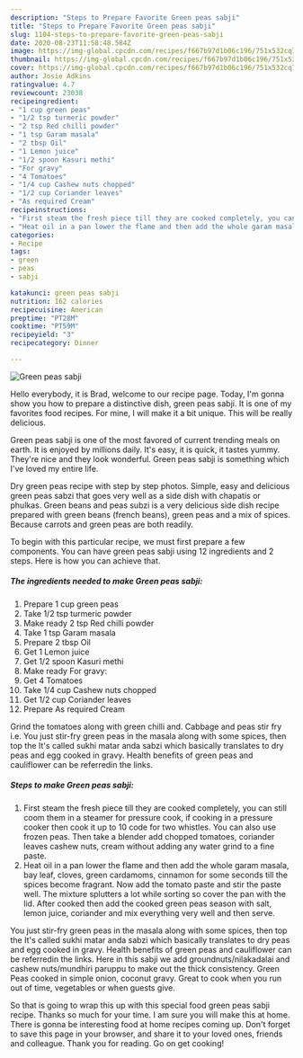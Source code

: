 ```yaml
---
description: "Steps to Prepare Favorite Green peas sabji"
title: "Steps to Prepare Favorite Green peas sabji"
slug: 1104-steps-to-prepare-favorite-green-peas-sabji
date: 2020-08-23T11:58:48.584Z
image: https://img-global.cpcdn.com/recipes/f667b97d1b06c196/751x532cq70/green-peas-sabji-recipe-main-photo.jpg
thumbnail: https://img-global.cpcdn.com/recipes/f667b97d1b06c196/751x532cq70/green-peas-sabji-recipe-main-photo.jpg
cover: https://img-global.cpcdn.com/recipes/f667b97d1b06c196/751x532cq70/green-peas-sabji-recipe-main-photo.jpg
author: Josie Adkins
ratingvalue: 4.7
reviewcount: 23038
recipeingredient:
- "1 cup green peas"
- "1/2 tsp turmeric powder"
- "2 tsp Red chilli powder"
- "1 tsp Garam masala"
- "2 tbsp Oil"
- "1 Lemon juice"
- "1/2 spoon Kasuri methi"
- "For gravy"
- "4 Tomatoes"
- "1/4 cup Cashew nuts chopped"
- "1/2 cup Coriander leaves"
- "As required Cream"
recipeinstructions:
- "First steam the fresh piece till they are cooked completely, you can still coom them in a steamer for pressure cook, if cooking in a pressure cooker then cook it up to 10 code for two whistles. You can also use frozen peas. Then take a blender add chopped tomatoes, coriander leaves cashew nuts, cream without adding any water grind to a fine paste."
- "Heat oil in a pan lower the flame and then add the whole garam masala, bay leaf, cloves, green cardamoms, cinnamon for some seconds till the spices become fragrant. Now add the tomato paste and stir the paste well. The mixture splutters a lot while sorting so cover the pan with the lid. After cooked then add the cooked green peas season with salt, lemon juice, coriander and mix everything very well and then serve."
categories:
- Recipe
tags:
- green
- peas
- sabji

katakunci: green peas sabji 
nutrition: 162 calories
recipecuisine: American
preptime: "PT28M"
cooktime: "PT59M"
recipeyield: "3"
recipecategory: Dinner

---
```



![Green peas sabji](https://img-global.cpcdn.com/recipes/f667b97d1b06c196/751x532cq70/green-peas-sabji-recipe-main-photo.jpg)

Hello everybody, it is Brad, welcome to our recipe page. Today, I'm gonna show you how to prepare a distinctive dish, green peas sabji. It is one of my favorites food recipes. For mine, I will make it a bit unique. This will be really delicious.

Green peas sabji is one of the most favored of current trending meals on earth. It is enjoyed by millions daily. It's easy, it is quick, it tastes yummy. They're nice and they look wonderful. Green peas sabji is something which I've loved my entire life.

Dry green peas recipe with step by step photos. Simple, easy and delicious green peas sabzi that goes very well as a side dish with chapatis or phulkas. Green beans and peas subzi is a very delicious side dish recipe prepared with green beans (french beans), green peas and a mix of spices. Because carrots and green peas are both readily.


To begin with this particular recipe, we must first prepare a few components. You can have green peas sabji using 12 ingredients and 2 steps. Here is how you can achieve that.

<!--inarticleads1-->

##### The ingredients needed to make Green peas sabji:

1. Prepare 1 cup green peas
1. Take 1/2 tsp turmeric powder
1. Make ready 2 tsp Red chilli powder
1. Take 1 tsp Garam masala
1. Prepare 2 tbsp Oil
1. Get 1 Lemon juice
1. Get 1/2 spoon Kasuri methi
1. Make ready For gravy:
1. Get 4 Tomatoes
1. Take 1/4 cup Cashew nuts chopped
1. Get 1/2 cup Coriander leaves
1. Prepare As required Cream


Grind the tomatoes along with green chilli and. Cabbage and peas stir fry i.e. You just stir-fry green peas in the masala along with some spices, then top the It&#39;s called sukhi matar anda sabzi which basically translates to dry peas and egg cooked in gravy. Health benefits of green peas and cauliflower can be referredin the links. 

<!--inarticleads2-->

##### Steps to make Green peas sabji:

1. First steam the fresh piece till they are cooked completely, you can still coom them in a steamer for pressure cook, if cooking in a pressure cooker then cook it up to 10 code for two whistles. You can also use frozen peas. Then take a blender add chopped tomatoes, coriander leaves cashew nuts, cream without adding any water grind to a fine paste.
1. Heat oil in a pan lower the flame and then add the whole garam masala, bay leaf, cloves, green cardamoms, cinnamon for some seconds till the spices become fragrant. Now add the tomato paste and stir the paste well. The mixture splutters a lot while sorting so cover the pan with the lid. After cooked then add the cooked green peas season with salt, lemon juice, coriander and mix everything very well and then serve.


You just stir-fry green peas in the masala along with some spices, then top the It&#39;s called sukhi matar anda sabzi which basically translates to dry peas and egg cooked in gravy. Health benefits of green peas and cauliflower can be referredin the links. Here in this sabji we add groundnuts/nilakadalai and cashew nuts/mundhiri paruppu to make out the thick consistency. Green Peas cooked in simple onion, coconut gravy. Great to cook when you run out of time, vegetables or when guests give. 

So that is going to wrap this up with this special food green peas sabji recipe. Thanks so much for your time. I am sure you will make this at home. There is gonna be interesting food at home recipes coming up. Don't forget to save this page in your browser, and share it to your loved ones, friends and colleague. Thank you for reading. Go on get cooking!
